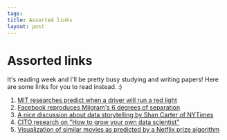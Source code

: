 ```yaml
--- 
tags: 
title: Assorted links
layout: post
---
```

# Assorted links

It's reading week and I'll be pretty busy studying and writing papers! Here
are some links for you to read instead. :)

  1. [MIT researches predict when a driver will run a red light](http://www.pcmag.com/article2/0,2817,2397106,00.asp)
  2. [Facebook reproduces Milgram's 6 degrees of separation](https://www.facebook.com/note.php?note_id=10150388519243859)
  3. [A nice discussion about data storytelling by Shan Carter of NYTimes](http://flowingdata.com/2011/12/01/shan-carter-on-data-storytelling/)
  4. [CITO research on "How to grow your own data scientist"](http://www.citoresearch.com/content/growing-your-own-data-scientists)
  5. [Visualization of similar movies as predicted by a Netflix prize algorithm](http://www.the-ensemble.com/content/netflix-prize-movie-similarity-visualization)

